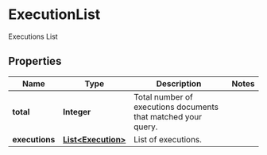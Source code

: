 

# ExecutionList

Executions List

## Properties

| Name | Type | Description | Notes |
|------------ | ------------- | ------------- | -------------|
|**total** | **Integer** | Total number of executions documents that matched your query. |  |
|**executions** | [**List&lt;Execution&gt;**](Execution.md) | List of executions. |  |



